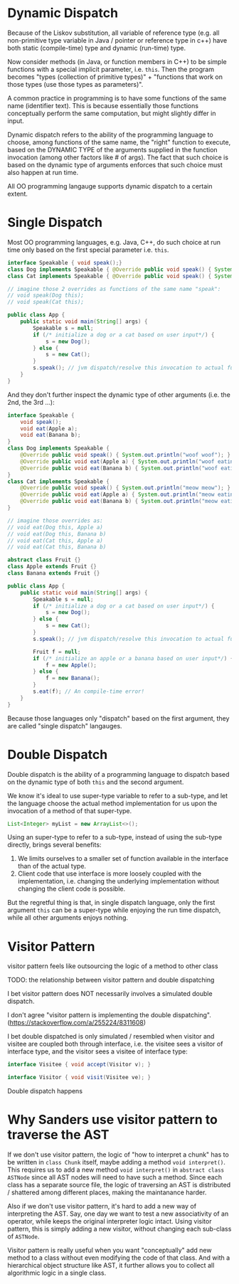 Dynamic Dispatch
================
Because of the Liskov substitution, all variable of reference type (e.g. all non-primitive type variable in Java / pointer or reference type in c++) have both static (compile-time) type and dynamic (run-time) type.

Now consider methods (in Java, or function members in C++) to be simple functions with a special implicit parameter, i.e. `this`. Then the program becomes "types (collection of primitive types)" + "functions that work on those types (use those types as parameters)".

A common practice in programming is to have some functions of the same name (identifier text). This is because essentially those functions conceptually perform the same computation, but might slightly differ in input.

Dynamic dispatch refers to the ability of the programming language to choose, among functions of the same name, the "right" function to execute, based on the DYNAMIC TYPE of the arguments supplied in the function invocation (among other factors like # of args). The fact that such choice is based on the dynamic type of arguments enforces that such choice must also happen at run time.

All OO programming langauge supports dynamic dispatch to a certain extent.

Single Dispatch
===============
Most OO programming languages, e.g. Java, C++, do such choice at run time only based on the first special parameter i.e. `this`.

```java
interface Speakable { void speak();}
class Dog implements Speakable { @Override public void speak() { System.out.println("woof woof"); }}
class Cat implements Speakable { @Override public void speak() { System.out.println("meow meow"); }}

// imagine those 2 overrides as functions of the same name "speak":
// void speak(Dog this);
// void speak(Cat this);

public class App {
    public static void main(String[] args) {
        Speakable s = null;
        if (/* initialize a dog or a cat based on user input*/) {
            s = new Dog();
        } else {
            s = new Cat();
        }
        s.speak(); // jvm dispatch/resolve this invocation to actual function implementation
    }
}
```

And they don't further inspect the dynamic type of other arguments (i.e. the 2nd, the 3rd ...):

```java
interface Speakable {
    void speak();
    void eat(Apple a);
    void eat(Banana b);
}
class Dog implements Speakable {
    @Override public void speak() { System.out.println("woof woof"); }
    @Override public void eat(Apple a) { System.out.println("woof eating apple"); }
    @Override public void eat(Banana b) { System.out.println("woof eating banana"); }
}
class Cat implements Speakable {
    @Override public void speak() { System.out.println("meow meow"); }
    @Override public void eat(Apple a) { System.out.println("meow eating apple"); }
    @Override public void eat(Banana b) { System.out.println("meow eating banana"); }
}

// imagine those overrides as:
// void eat(Dog this, Apple a)
// void eat(Dog this, Banana b)
// void eat(Cat this, Apple a)
// void eat(Cat this, Banana b)

abstract class Fruit {}
class Apple extends Fruit {}
class Banana extends Fruit {}

public class App {
    public static void main(String[] args) {
        Speakable s = null;
        if (/* initialize a dog or a cat based on user input*/) {
            s = new Dog();
        } else {
            s = new Cat();
        }
        s.speak(); // jvm dispatch/resolve this invocation to actual function implementation

        Fruit f = null;
        if (/* initialize an apple or a banana based on user input*/) {
            f = new Apple();
        } else {
            f = new Banana();
        }
        s.eat(f); // An compile-time error!
    }
}
```

Because those languages only "dispatch" based on the first argument, they are called "single dispatch" langauges.

Double Dispatch
===============
Double dispatch is the ability of a programming language to dispatch based on the dynamic type of both `this` and the second argument.

We know it's ideal to use super-type variable to refer to a sub-type, and let the language choose the actual method implementation for us upon the invocation of a method of that super-type.

```java
List<Integer> myList = new ArrayList<>();
```

Using an super-type to refer to a sub-type, instead of using the sub-type directly, brings several benefits:

1. We limits ourselves to a smaller set of function available in the interface than of the actual type.
2. Client code that use interface is more loosely coupled with the implementation, i.e. changing the underlying implementation without changing the client code is possible.

But the regretful thing is that, in single dispatch language, only the first argument `this` can be a super-type while enjoying the run time dispatch, while all other arguments enjoys nothing.

Visitor Pattern
==================
visitor pattern feels like outsourcing the logic of a method to other class

TODO: the relationship between visitor pattern and double dispatching

I bet visitor pattern does NOT necessarily involves a simulated double dispatch.

I don't agree "visitor pattern is implementing the double dispatching". (https://stackoverflow.com/a/255224/8311608)

I bet double dispatched is only simulated / resembled when visitor and visitee are coupled both through interface, i.e. the visitee sees a visitor of interface type, and the visitor sees a visitee of interface type:
```java
interface Visitee { void accept(Visitor v); }

interface Visitor { void visit(Visitee ve); }
```

Double dispatch happens

Why Sanders use visitor pattern to traverse the AST
==============================
If we don't use visitor pattern, the logic of "how to interpret a chunk" has to be written in `class Chunk` itself, maybe adding a method `void interpret()`. This requires us to add a new method `void interpret()` in `abstract class ASTNode` since all AST nodes will need to have such a method. Since each class has a separate source file, the logic of traversing an AST is distributed / shattered among different places, making the maintanance harder.

Also if we don't use visitor pattern, it's hard to add a new way of interpreting the AST. Say, one day we want to test a new associativity of an operator, while keeps the original interpreter logic intact. Using visitor pattern, this is simply adding a new visitor, without changing each sub-class of `ASTNode`.

Visitor pattern is really useful when you want "conceptually" add new method to a class without even modifying the code of that class. And with a hierarchical object structure like AST, it further allows you to collect all algorithmic logic in a single class.

